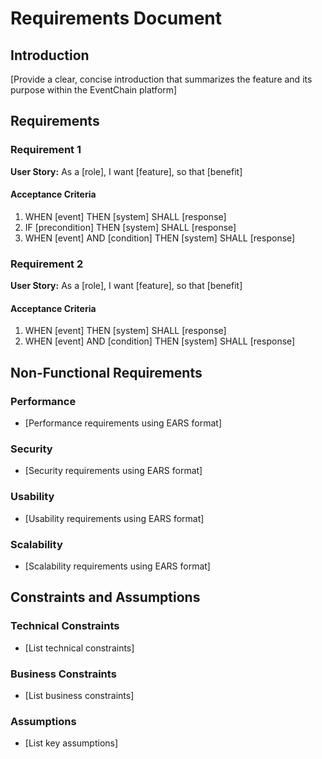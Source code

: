 # Requirements Document

## Introduction

[Provide a clear, concise introduction that summarizes the feature and its purpose within the EventChain platform]

## Requirements

### Requirement 1

**User Story:** As a [role], I want [feature], so that [benefit]

#### Acceptance Criteria

1. WHEN [event] THEN [system] SHALL [response]
2. IF [precondition] THEN [system] SHALL [response]
3. WHEN [event] AND [condition] THEN [system] SHALL [response]

### Requirement 2

**User Story:** As a [role], I want [feature], so that [benefit]

#### Acceptance Criteria

1. WHEN [event] THEN [system] SHALL [response]
2. WHEN [event] AND [condition] THEN [system] SHALL [response]

## Non-Functional Requirements

### Performance
- [Performance requirements using EARS format]

### Security
- [Security requirements using EARS format]

### Usability
- [Usability requirements using EARS format]

### Scalability
- [Scalability requirements using EARS format]

## Constraints and Assumptions

### Technical Constraints
- [List technical constraints]

### Business Constraints
- [List business constraints]

### Assumptions
- [List key assumptions]